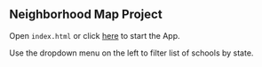 ## Neighborhood Map Project

Open `index.html` or click [here](https://stanleytsao.github.io/Map-Project/) to start the App.

Use the dropdown menu on the left to filter list of schools by state.
